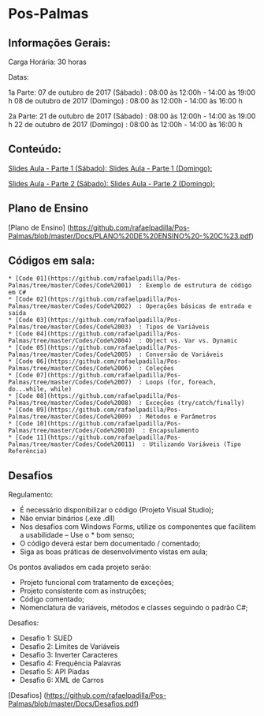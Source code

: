 # Pos-Palmas

## Informações Gerais:

Carga Horária: 30 horas

Datas: 

1a Parte:
07 de outubro de 2017 (Sábado)  : 08:00 às 12:00h - 14:00 às 19:00 h
08 de outubro de 2017 (Domingo) : 08:00 às 12:00h - 14:00 às 16:00 h

2a Parte:
21 de outubro de 2017 (Sábado)  : 08:00 às 12:00h - 14:00 às 19:00 h
22 de outubro de 2017 (Domingo) : 08:00 às 12:00h - 14:00 às 16:00 h

## Conteúdo: 

[Slides Aula - Parte 1 (Sábado): ](https://github.com/rafaelpadilla/Pos-Palmas/blob/master/Slides_Aula_Parte_1_1.pdf)
[Slides Aula - Parte 1 (Domingo): ](https://github.com/rafaelpadilla/Pos-Palmas/blob/master/Slides_Aula_Parte_1_2.pdf)

[Slides Aula - Parte 2 (Sábado): ](https://github.com/rafaelpadilla/Pos-Palmas/blob/master/Slides_Aula_Parte_2_1.pdf)
[Slides Aula - Parte 2 (Domingo): ](https://github.com/rafaelpadilla/Pos-Palmas/blob/master/Slides_Aula_Parte_2_2.pdf)


## Plano de Ensino

[Plano de Ensino] (https://github.com/rafaelpadilla/Pos-Palmas/blob/master/Docs/PLANO%20DE%20ENSINO%20-%20C%23.pdf)

## Códigos em sala:

	* [Code 01](https://github.com/rafaelpadilla/Pos-Palmas/tree/master/Codes/Code%2001)  : Exemplo de estrutura de código em C#
	* [Code 02](https://github.com/rafaelpadilla/Pos-Palmas/tree/master/Codes/Code%2002)  : Operações básicas de entrada e saída
	* [Code 03](https://github.com/rafaelpadilla/Pos-Palmas/tree/master/Codes/Code%2003)  : Tipos de Variáveis
	* [Code 04](https://github.com/rafaelpadilla/Pos-Palmas/tree/master/Codes/Code%2004)  : Object vs. Var vs. Dynamic
	* [Code 05](https://github.com/rafaelpadilla/Pos-Palmas/tree/master/Codes/Code%2005)  : Conversão de Variáveis
	* [Code 06](https://github.com/rafaelpadilla/Pos-Palmas/tree/master/Codes/Code%2006)  : Coleções
	* [Code 07](https://github.com/rafaelpadilla/Pos-Palmas/tree/master/Codes/Code%2007)  : Loops (for, foreach, do...while, while)
	* [Code 08](https://github.com/rafaelpadilla/Pos-Palmas/tree/master/Codes/Code%2008)  : Exceções (try/catch/finally)
	* [Code 09](https://github.com/rafaelpadilla/Pos-Palmas/tree/master/Codes/Code%2009)  : Métodos e Parâmetros
	* [Code 10](https://github.com/rafaelpadilla/Pos-Palmas/tree/master/Codes/Code%20010)  : Encapsulamento
	* [Code 11](https://github.com/rafaelpadilla/Pos-Palmas/tree/master/Codes/Code%20011)  : Utilizando Variáveis (Tipo Referência)

## Desafios

Regulamento:

* É necessário disponibilizar o código (Projeto Visual Studio);
* Não enviar binários (.exe .dll)
* Nos desafios com Windows Forms, utilize os componentes que facilitem a usabilidade – Use o * bom senso;
* O código deverá estar bem documentado / comentado;
* Siga as boas práticas de desenvolvimento vistas em aula;

Os pontos avaliados em cada projeto serão:
* Projeto funcional com tratamento de exceções;
* Projeto consistente com as instruções;
* Código comentado;
* Nomenclatura de variáveis, métodos e classes seguindo o padrão C#;

Desafios:
* Desafio 1: SUED
* Desafio 2: Limites de Variáveis
* Desafio 3: Inverter Caracteres
* Desafio 4: Frequência Palavras
* Desafio 5: API Piadas
* Desafio 6: XML de Carros

[Desafios] (https://github.com/rafaelpadilla/Pos-Palmas/blob/master/Docs/Desafios.pdf)
